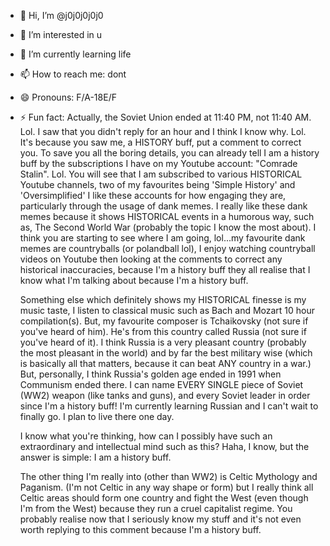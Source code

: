 - 👋 Hi, I’m @j0j0j0j0j0
- 👀 I’m interested in u 
- 🌱 I’m currently learning life 
- 📫 How to reach me: dont
- 😄 Pronouns: F/A-18E/F
- ⚡ Fun fact:
Actually, the Soviet Union ended at 11:40 PM, not 11:40 AM. Lol. I saw that you didn't reply for an hour and I think I know why. Lol. It's because you saw me, a HISTORY buff, put a comment to correct you. To save you all the boring details, you can already tell I am a history buff by the subscriptions I have on my Youtube account: "Comrade Stalin". Lol. You will see that I am subscribed to various HISTORICAL Youtube channels, two of my favourites being 'Simple History' and 'Oversimplified' I like these accounts for how engaging they are, particularly through the usage of dank memes. I really like these dank memes because it shows HISTORICAL events in a humorous way, such as, The Second World War (probably the topic I know the most about). I think you are starting to see where I am going, lol...my favourite dank memes are countryballs (or polandball lol), I enjoy watching countryball videos on Youtube then looking at the comments to correct any historical inaccuracies, because I'm a history buff they all realise that I know what I'm talking about because I'm a history buff.

  Something else which definitely shows my HISTORICAL finesse is my music taste, I listen to classical music such as Bach and Mozart 10 hour compilation(s). But, my favourite composer is Tchaikovsky (not sure if you've heard of him). He's from this country called Russia (not sure if you've heard of it). I think Russia is a very pleasant country (probably the most pleasant in the world) and by far the best military wise (which is basically all that matters, because it can beat ANY country in a war.) But, personally, I think Russia's golden age ended in 1991 when Communism ended there. I can name EVERY SINGLE piece of Soviet (WW2) weapon (like tanks and guns), and every Soviet leader in order since I'm a history buff! I'm currently learning Russian and I can't wait to finally go. I plan to live there one day.
  
  I know what you're thinking, how can I possibly have such an extraordinary and intellectual mind such as this? Haha, I know, but the answer is simple: I am a history buff.
  
  The other thing I'm really into (other than WW2) is Celtic Mythology and Paganism. (I'm not Celtic in any way shape or form) but I really think all Celtic areas should form one country and fight the West (even though I'm from the West) because they run a cruel capitalist regime. You probably realise now that I seriously know my stuff and it's not even worth replying to this comment because I'm a history buff.

<!---
j0j0j0j0j0/j0j0j0j0j0 is a ✨ special ✨ repository because its `README.md` (this file) appears on your GitHub profile.
You can click the Preview link to take a look at your changes.
--->
